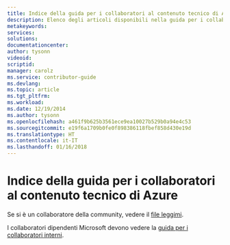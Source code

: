 ```yaml
---
title: Indice della guida per i collaboratori al contenuto tecnico di Azure
description: Elenco degli articoli disponibili nella guida per i collaboratori al contenuto tecnico di Azure per azure.microsoft.com.
metakeywords: 
services: 
solutions: 
documentationcenter: 
author: tysonn
videoid: 
scriptid: 
manager: carolz
ms.service: contributor-guide
ms.devlang: 
ms.topic: article
ms.tgt_pltfrm: 
ms.workload: 
ms.date: 12/19/2014
ms.author: tysonn
ms.openlocfilehash: a461f9b625b3561ece9ea10027b529b0a94e4c53
ms.sourcegitcommit: e19f6a1709b0fe0f898386118fbef858d430e19d
ms.translationtype: HT
ms.contentlocale: it-IT
ms.lasthandoff: 01/16/2018
---
```

# <a name="azure-technical-content-contributors-guide-index"></a>Indice della guida per i collaboratori al contenuto tecnico di Azure

Se si è un collaboratore della community, vedere il [file leggimi](../README.md).

I collaboratori dipendenti Microsoft devono vedere la [guida per i collaboratori interni](https://review.docs.microsoft.com/en-us/help/contribute/?branch=master).

